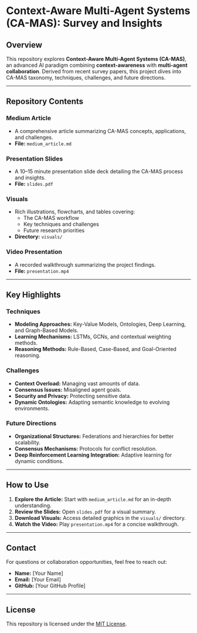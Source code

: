 # Context-Aware Multi-Agent Systems (CA-MAS): Survey and Insights

## Overview
This repository explores **Context-Aware Multi-Agent Systems (CA-MAS)**, an advanced AI paradigm combining **context-awareness** with **multi-agent collaboration**. Derived from recent survey papers, this project dives into CA-MAS taxonomy, techniques, challenges, and future directions.

---

## Repository Contents
### Medium Article
- A comprehensive article summarizing CA-MAS concepts, applications, and challenges.
- **File:** `medium_article.md`

### Presentation Slides
- A 10–15 minute presentation slide deck detailing the CA-MAS process and insights.
- **File:** `slides.pdf`

### Visuals
- Rich illustrations, flowcharts, and tables covering:
  - The CA-MAS workflow
  - Key techniques and challenges
  - Future research priorities
- **Directory:** `visuals/`

### Video Presentation
- A recorded walkthrough summarizing the project findings.
- **File:** `presentation.mp4`

---

## Key Highlights
### Techniques
- **Modeling Approaches:** Key-Value Models, Ontologies, Deep Learning, and Graph-Based Models.
- **Learning Mechanisms:** LSTMs, GCNs, and contextual weighting methods.
- **Reasoning Methods:** Rule-Based, Case-Based, and Goal-Oriented reasoning.

### Challenges
- **Context Overload:** Managing vast amounts of data.
- **Consensus Issues:** Misaligned agent goals.
- **Security and Privacy:** Protecting sensitive data.
- **Dynamic Ontologies:** Adapting semantic knowledge to evolving environments.

### Future Directions
- **Organizational Structures:** Federations and hierarchies for better scalability.
- **Consensus Mechanisms:** Protocols for conflict resolution.
- **Deep Reinforcement Learning Integration:** Adaptive learning for dynamic conditions.

---

## How to Use
1. **Explore the Article:** Start with `medium_article.md` for an in-depth understanding.
2. **Review the Slides:** Open `slides.pdf` for a visual summary.
3. **Download Visuals:** Access detailed graphics in the `visuals/` directory.
4. **Watch the Video:** Play `presentation.mp4` for a concise walkthrough.

---

## Contact
For questions or collaboration opportunities, feel free to reach out:
- **Name:** [Your Name]
- **Email:** [Your Email]
- **GitHub:** [Your GitHub Profile]

---

## License
This repository is licensed under the [MIT License](LICENSE).
